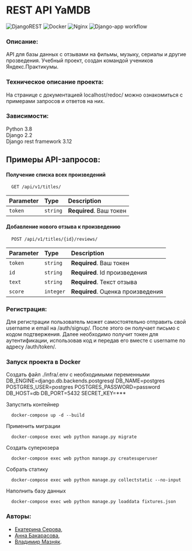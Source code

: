# REST API YaMDB
![DjangoREST](https://img.shields.io/badge/DJANGO-REST-ff1709?style=for-the-badge&logo=django&logoColor=white&color=ff1709&labelColor=gray) ![Docker](https://img.shields.io/badge/docker-%230db7ed.svg?style=for-the-badge&logo=docker&logoColor=white) ![Nginx](https://img.shields.io/badge/nginx-%23009639.svg?style=for-the-badge&logo=nginx&logoColor=white)
![Django-app workflow](https://github.com/Bakarasik/yamdb_final/actions/workflows/yamdb_workflow.yml/badge.svg)
### Описание:
API для базы данных с отзывами на фильмы, музыку, сериалы и другие прозведения. 
Учебный проект, создан командой учеников Яндекс.Практикумы.

### Техническое описание проекта:
На странице с документацией localhost/redoc/ можно ознакомиться с примерами запросов и ответов на них.

### Зависимости:
Python 3.8  
Django 2.2  
Django rest framework 3.12

## Примеры API-запросов:

#### Получение списка всех произведений

```http
  GET /api/v1/titles/
```

| Parameter | Type     | Description                |
| :-------- | :------- | :------------------------- |
| `token`   | `string` | **Required**. Ваш токен    |

#### Добавление нового отзыва к произведению

```http
  POST /api/v1/titles/{id}/reviews/
```

| Parameter | Type     | Description                       |
| :-------- | :------- | :-------------------------------- |
| `token`   | `string` | **Required**. Ваш токен           |
| `id`      | `string` | **Required**. Id произведения     |
| `text`    | `string` | **Required**. Текст отзыва        |
| `score`   | `integer` | **Required**. Оценка произведения |


### Регистрация:
Для регистрации пользователь может самостоятельно отправить свой username и email на /auth/signup/. После этого он получает письмо с кодом подтвержения. Далее необходимо получит токен для аутентификации, использовав код и передав его вместе с username по адресу /auth/token/.

### Запуск проекта в Docker

Создать файл ./infra/.env c необходимыми переменными
DB_ENGINE=django.db.backends.postgresql 
DB_NAME=postgres 
POSTGRES_USER=postgres 
POSTGRES_PASSWORD=password
DB_HOST=db 
DB_PORT=5432
SECRET_KEY=***

Запустить контейнер
```power shell
  docker-compose up -d --build
```

Применить миграции
```power shell
  docker-compose exec web python manage.py migrate
```

Создать суперюзера
```power shell
  docker-compose exec web python manage.py createsuperuser
```

Собрать статику
```power shell
  docker-compose exec web python manage.py collectstatic --no-input
```

Наполнить базу данных 
```power shell
  docker-compose exec web python manage.py loaddata fixtures.json
```

### Авторы: 
- [Екатерина Серова](https://github.com/EISerova/),
- [Анна Бакарасова](https://github.com/Bakarasik),
- [Владимир Мазняк](https://github.com/Cognitoid).